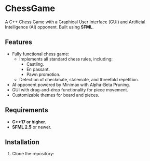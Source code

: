# ChessGame
A C++ Chess Game with a Graphical User Interface (GUI) and Artificial Intelligence (AI) opponent. Built using **SFML**.

## Features
- Fully functional chess game:
  - Implements all standard chess rules, including:
    - Castling.
    - En passant.
    - Pawn promotion.
  - Detection of checkmate, stalemate, and threefold repetition.
- AI opponent powered by Minimax with Alpha-Beta Pruning.
- GUI with drag-and-drop functionality for piece movement.
- Customizable themes for board and pieces.

## Requirements
- **C++17 or higher**.
- **SFML 2.5** or newer.

## Installation
1. Clone the repository:
   ```bash
  

